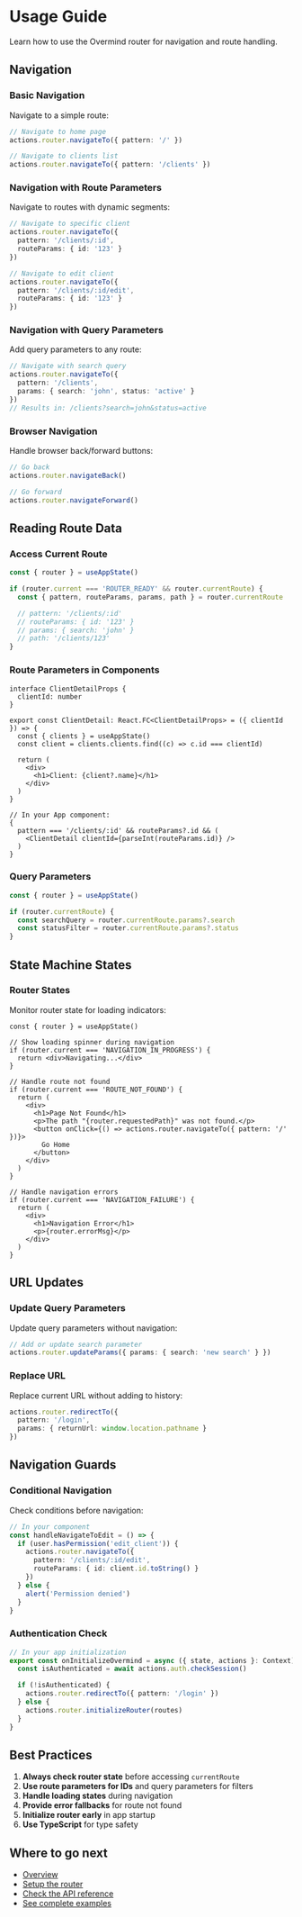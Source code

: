 # Usage Guide

Learn how to use the Overmind router for navigation and route handling.

## Navigation

### Basic Navigation

Navigate to a simple route:

```typescript
// Navigate to home page
actions.router.navigateTo({ pattern: '/' })

// Navigate to clients list
actions.router.navigateTo({ pattern: '/clients' })
```

### Navigation with Route Parameters

Navigate to routes with dynamic segments:

```typescript
// Navigate to specific client
actions.router.navigateTo({
  pattern: '/clients/:id',
  routeParams: { id: '123' }
})

// Navigate to edit client
actions.router.navigateTo({
  pattern: '/clients/:id/edit',
  routeParams: { id: '123' }
})
```

### Navigation with Query Parameters

Add query parameters to any route:

```typescript
// Navigate with search query
actions.router.navigateTo({
  pattern: '/clients',
  params: { search: 'john', status: 'active' }
})
// Results in: /clients?search=john&status=active
```

### Browser Navigation

Handle browser back/forward buttons:

```typescript
// Go back
actions.router.navigateBack()

// Go forward
actions.router.navigateForward()
```

## Reading Route Data

### Access Current Route

```typescript
const { router } = useAppState()

if (router.current === 'ROUTER_READY' && router.currentRoute) {
  const { pattern, routeParams, params, path } = router.currentRoute

  // pattern: '/clients/:id'
  // routeParams: { id: '123' }
  // params: { search: 'john' }
  // path: '/clients/123'
}
```

### Route Parameters in Components

```tsx
interface ClientDetailProps {
  clientId: number
}

export const ClientDetail: React.FC<ClientDetailProps> = ({ clientId }) => {
  const { clients } = useAppState()
  const client = clients.clients.find((c) => c.id === clientId)

  return (
    <div>
      <h1>Client: {client?.name}</h1>
    </div>
  )
}

// In your App component:
{
  pattern === '/clients/:id' && routeParams?.id && (
    <ClientDetail clientId={parseInt(routeParams.id)} />
  )
}
```

### Query Parameters

```typescript
const { router } = useAppState()

if (router.currentRoute) {
  const searchQuery = router.currentRoute.params?.search
  const statusFilter = router.currentRoute.params?.status
}
```

## State Machine States

### Router States

Monitor router state for loading indicators:

```tsx
const { router } = useAppState()

// Show loading spinner during navigation
if (router.current === 'NAVIGATION_IN_PROGRESS') {
  return <div>Navigating...</div>
}

// Handle route not found
if (router.current === 'ROUTE_NOT_FOUND') {
  return (
    <div>
      <h1>Page Not Found</h1>
      <p>The path "{router.requestedPath}" was not found.</p>
      <button onClick={() => actions.router.navigateTo({ pattern: '/' })}>
        Go Home
      </button>
    </div>
  )
}

// Handle navigation errors
if (router.current === 'NAVIGATION_FAILURE') {
  return (
    <div>
      <h1>Navigation Error</h1>
      <p>{router.errorMsg}</p>
    </div>
  )
}
```

## URL Updates

### Update Query Parameters

Update query parameters without navigation:

```typescript
// Add or update search parameter
actions.router.updateParams({ params: { search: 'new search' } })
```

### Replace URL

Replace current URL without adding to history:

```typescript
actions.router.redirectTo({
  pattern: '/login',
  params: { returnUrl: window.location.pathname }
})
```

## Navigation Guards

### Conditional Navigation

Check conditions before navigation:

```typescript
// In your component
const handleNavigateToEdit = () => {
  if (user.hasPermission('edit_client')) {
    actions.router.navigateTo({
      pattern: '/clients/:id/edit',
      routeParams: { id: client.id.toString() }
    })
  } else {
    alert('Permission denied')
  }
}
```

### Authentication Check

```typescript
// In your app initialization
export const onInitializeOvermind = async ({ state, actions }: Context) => {
  const isAuthenticated = await actions.auth.checkSession()

  if (!isAuthenticated) {
    actions.router.redirectTo({ pattern: '/login' })
  } else {
    actions.router.initializeRouter(routes)
  }
}
```

## Best Practices

1. **Always check router state** before accessing `currentRoute`
2. **Use route parameters for IDs** and query parameters for filters
3. **Handle loading states** during navigation
4. **Provide error fallbacks** for route not found
5. **Initialize router early** in app startup
6. **Use TypeScript** for type safety

## Where to go next

- [Overview](../README.md)
- [Setup the router](./SETUP.md)
- [Check the API reference](./API.md)
- [See complete examples](./EXAMPLES.md)
